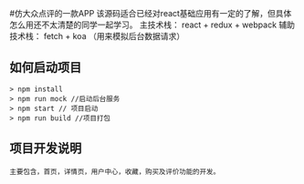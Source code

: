 #仿大众点评的一款APP
该源码适合已经对react基础应用有一定的了解，但具体怎么用还不太清楚的同学一起学习。
主技术栈： react + redux + webpack
辅助技术栈： fetch + koa （用来模拟后台数据请求）

## 如何启动项目
    > npm install
    > npm run mock //启动后台服务
    > npm start // 项目启动
    > npm run build //项目打包

## 项目开发说明
    主要包含，首页，详情页，用户中心，收藏，购买及评价功能的开发。
